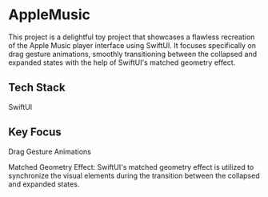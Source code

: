 # AppleMusic


This project is a delightful toy project that showcases a flawless recreation of the Apple Music player interface using SwiftUI. It focuses specifically on drag gesture animations, smoothly transitioning between the collapsed and expanded states with the help of SwiftUI's matched geometry effect.

## Tech Stack

SwiftUI

## Key Focus
Drag Gesture Animations

Matched Geometry Effect: SwiftUI's matched geometry effect is utilized to synchronize the visual elements during the transition between the collapsed and expanded states. 

